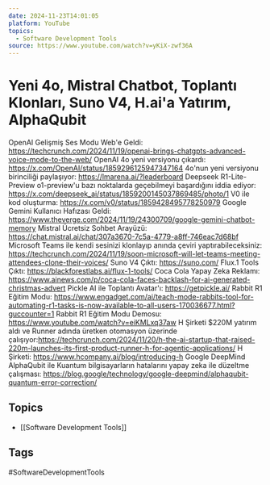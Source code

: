 ```yaml
---
date: 2024-11-23T14:01:05
platform: YouTube
topics:
  - Software Development Tools
source: https://www.youtube.com/watch?v=yKiX-zwf36A
---
```

# Yeni 4o, Mistral Chatbot, Toplantı Klonları, Suno V4, H.ai'a Yatırım, AlphaQubit

OpenAI Gelişmiş Ses Modu Web'e Geldi: https://techcrunch.com/2024/11/19/openai-brings-chatgpts-advanced-voice-mode-to-the-web/
OpenAI 4o yeni versiyonu çıkardı: https://x.com/OpenAI/status/1859296125947347164
4o'nun yeni versiyonu birinciliği paylaşıyor: https://lmarena.ai/?leaderboard
Deepseek R1-Lite-Preview o1-preview'u bazı noktalarda geçebilmeyi başardığını iddia ediyor: https://x.com/deepseek_ai/status/1859200145037869485/photo/1
V0 ile kod oluşturma: https://x.com/v0/status/1859428495778250979
Google Gemini Kullanıcı Hafızası Geldi: https://www.theverge.com/2024/11/19/24300709/google-gemini-chatbot-memory
Mistral Ücretsiz Sohbet Arayüzü: https://chat.mistral.ai/chat/307a3670-7c5a-4779-a8ff-746eac7d68bf
Microsoft Teams ile kendi sesinizi klonlayıp anında çeviri yaptırabileceksiniz: https://techcrunch.com/2024/11/19/soon-microsoft-will-let-teams-meeting-attendees-clone-their-voices/
Suno V4 Çıktı: https://suno.com/
Flux.1 Tools Çıktı: https://blackforestlabs.ai/flux-1-tools/
Coca Cola Yapay Zeka Reklamı: https://www.ainews.com/p/coca-cola-faces-backlash-for-ai-generated-christmas-advert
Pickle AI ile Toplantı Avatar'ı: https://getpickle.ai/
Rabbit R1 Eğitim Modu: https://www.engadget.com/ai/teach-mode-rabbits-tool-for-automating-r1-tasks-is-now-available-to-all-users-170036677.html?guccounter=1
Rabbit R1 Eğitim Modu Demosu: https://www.youtube.com/watch?v=eiKMLxq37aw
H Şirketi $220M yatırım aldı ve Runner adında üretken otomasyon üzerinde çalışıyor:https://techcrunch.com/2024/11/20/h-the-ai-startup-that-raised-220m-launches-its-first-product-runner-h-for-agentic-applications/
H Şirketi: https://www.hcompany.ai/blog/introducing-h
Google DeepMind AlphaQubit ile Kuantum bilgisayarların hatalarını yapay zeka ile düzeltme çalışması: https://blog.google/technology/google-deepmind/alphaqubit-quantum-error-correction/

## Topics
- [[Software Development Tools]]

## Tags
#SoftwareDevelopmentTools